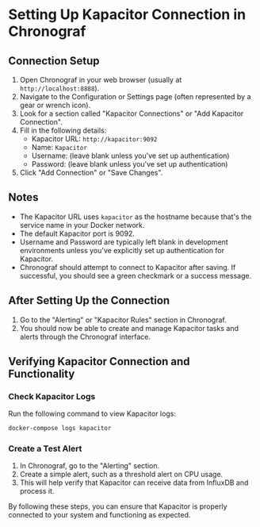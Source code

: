 # Setting Up Kapacitor Connection in Chronograf

## Connection Setup

1. Open Chronograf in your web browser (usually at `http://localhost:8888`).
2. Navigate to the Configuration or Settings page (often represented by a gear or wrench icon).
3. Look for a section called "Kapacitor Connections" or "Add Kapacitor Connection".
4. Fill in the following details:
   - Kapacitor URL: `http://kapacitor:9092`
   - Name: `Kapacitor`
   - Username: (leave blank unless you've set up authentication)
   - Password: (leave blank unless you've set up authentication)
5. Click "Add Connection" or "Save Changes".

## Notes

- The Kapacitor URL uses `kapacitor` as the hostname because that's the service name in your Docker network.
- The default Kapacitor port is 9092.
- Username and Password are typically left blank in development environments unless you've explicitly set up authentication for Kapacitor.
- Chronograf should attempt to connect to Kapacitor after saving. If successful, you should see a green checkmark or a success message.

## After Setting Up the Connection

1. Go to the "Alerting" or "Kapacitor Rules" section in Chronograf.
2. You should now be able to create and manage Kapacitor tasks and alerts through the Chronograf interface.

## Verifying Kapacitor Connection and Functionality

### Check Kapacitor Logs

Run the following command to view Kapacitor logs:

```bash
docker-compose logs kapacitor
```

### Create a Test Alert

1. In Chronograf, go to the "Alerting" section.
2. Create a simple alert, such as a threshold alert on CPU usage.
3. This will help verify that Kapacitor can receive data from InfluxDB and process it.

By following these steps, you can ensure that Kapacitor is properly connected to your system and functioning as expected.
